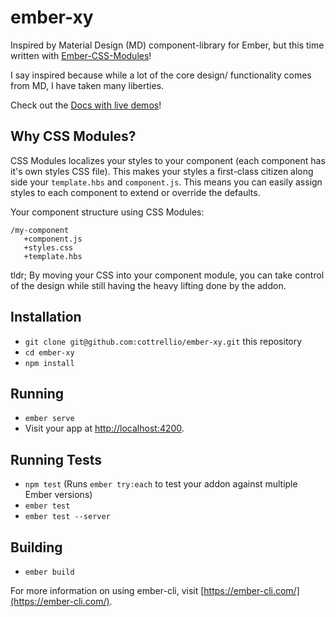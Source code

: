 # ember-xy

Inspired by Material Design (MD) component-library for Ember, but this time written with [Ember-CSS-Modules](https://github.com/salsify/ember-css-modules)!

I say inspired because while a lot of the core design/ functionality comes from MD, I have taken many liberties.

Check out the [Docs with live demos](https://cottrellio.github.io/ember-xy/)!

## Why CSS Modules?

CSS Modules localizes your styles to your component (each component has it's own styles CSS file). This makes your styles a first-class citizen along side your `template.hbs` and `component.js`. This means you can easily assign styles to each component to extend or override the defaults.

Your component structure using CSS Modules:
```
/my-component
   +component.js
   +styles.css
   +template.hbs
```

tldr; By moving your CSS into your component module, you can take control of the design while still having the heavy lifting done by the addon.

## Installation

* `git clone git@github.com:cottrellio/ember-xy.git` this repository
* `cd ember-xy`
* `npm install`

## Running

* `ember serve`
* Visit your app at [http://localhost:4200](http://localhost:4200).

## Running Tests

* `npm test` (Runs `ember try:each` to test your addon against multiple Ember versions)
* `ember test`
* `ember test --server`

## Building

* `ember build`

For more information on using ember-cli, visit [https://ember-cli.com/](https://ember-cli.com/).
